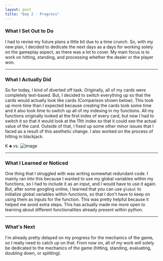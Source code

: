```yaml
---
layout: post
title: "Day 2 - Progress"
---
```


### What I Set Out to Do
I had to revise my future plans a little bit due to a time crunch. So, with my new plan, I decided to dedicate the next days as a days for working solely on the gameplay aspect, as there was a lot to cover. My main focus is to work on hitting, standing, and processing whether the dealer or the player won.

---

### What I Actually Did

So for today, I kind of diverted off task. Originally, all of my cards were completely text-based. But, I decided to switch everything up so that the cards would actually look like cards (Comparison shown below). This took up more time than I expected because creating the cards took some time and it also took time to switch up all of my indexing in my functions. All my functions originally looked at the first index of every card, but now I had to switch it so that it would look at the 11th index so that it could see the actual value of the card. Outside of that, I fixed up some other minor issues that I faced as a result of this aesthetic change. I also worked on the process of hitting in blackjack.

K ♣ vs. ![image](https://github.com/user-attachments/assets/ec855c58-93e6-4abd-a3c7-aeba9d3471e4)


---

### What I Learned or Noticed

One thing that I struggled with was writing somewhat redundant code. I mainly ran into this because I wanted to use my global variables within my functions, so I had to include it as an input, and I would have to use it again. But, after some googling online, I learned that you can use `global` to initialize global variables within functions, so that I don't have to keep on using them as inputs for the function. This was pretty helpful because it helped me avoid extra steps. This has actually made me more open to learning about different functionalities already present within python.

---

### What's Next

I'm already pretty delayed on my progress for the mechanics of the game, so I really need to catch up on that. From now on, all of my work will solely be dedicated to the mechanics of the game (hitting, standing, evaluating, doubling down, or splitting).
